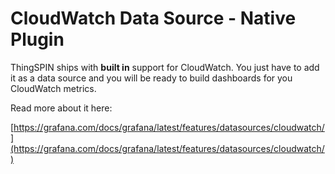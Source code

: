 # CloudWatch Data Source -  Native Plugin

ThingSPIN ships with **built in** support for CloudWatch. You just have to add it as a data source and you will be ready to build dashboards for you CloudWatch metrics.

Read more about it here:

[https://grafana.com/docs/grafana/latest/features/datasources/cloudwatch/](https://grafana.com/docs/grafana/latest/features/datasources/cloudwatch/)
